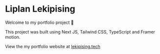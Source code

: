 # Liplan Lekipising

Welcome to my portfolio project 👋

This project was built using Next JS, Tailwind CSS, TypeScript and Framer motion.

View the my portfolio website at [lekipising.tech]('https://lekipising.tech/')
